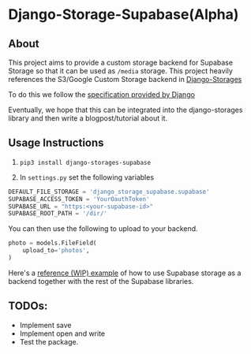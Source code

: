 # Django-Storage-Supabase(Alpha)


## About

This project aims to provide a custom storage backend for Supabase Storage so that it can be used as `/media` storage. This project heavily references the S3/Google Custom Storage backend in  [Django-Storages](https://github.com/jschneier/django-storages)


To do this we follow the [specification provided by Django](https://docs.djangoproject.com/en/4.0/howto/custom-file-storage/)

Eventually, we hope that this can be integrated into the django-storages library
and then write a blogpost/tutorial about it.




## Usage Instructions

1. `pip3 install django-storages-supabase	`

2. In `settings.py` set the following variables 

``` python
DEFAULT_FILE_STORAGE = 'django_storage_supabase.supabase'
SUPABASE_ACCESS_TOKEN = 'YourOauthToken'
SUPABASE_URL = "https:<your-supabase-id>"
SUPABASE_ROOT_PATH = '/dir/'
```

You can then use the following to upload to your backend.

``` python
photo = models.FileField(
    upload_to='photos',
)
```

Here's a [reference (WIP) example](https://github.com/supabase/supabase/pull/5688) of how to use Supabase storage as a backend together with the rest of the Supabase libraries.


## TODOs:
- Implement save
- Implement open and write
- Test the package.
